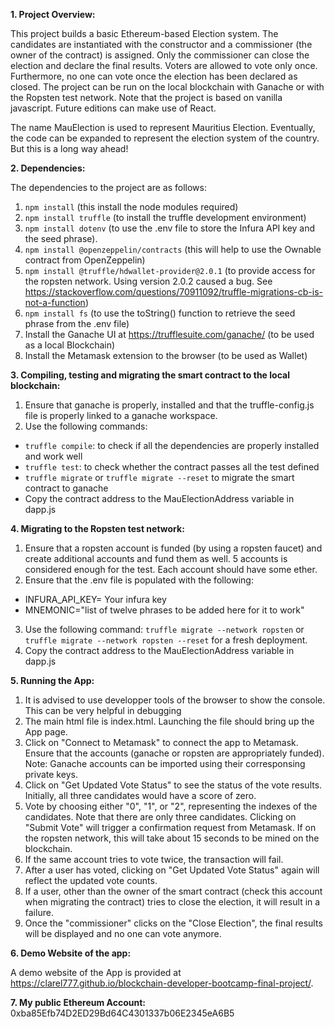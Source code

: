 **1. Project Overview:**

This project builds a basic Ethereum-based Election system. The candidates are instantiated with the constructor and a commissioner (the owner of the contract) is assigned. Only the commissioner can close the election and declare the final results. Voters are allowed to vote only once. Furthermore, no one can vote once the election has been declared as closed. The project can be run on the local blockchain with Ganache or with the Ropsten test network. Note that the project is based on vanilla javascript. Future editions can make use of React.

The name MauElection is used to represent Mauritius Election. Eventually, the code can be expanded to represent the election system of the country. But this is a long way ahead!

**2. Dependencies:**

The dependencies to the project are as follows:
1. `npm install` (this install the node modules required)
2. `npm install truffle` (to install the truffle development environment)
3. `npm install dotenv` (to use the .env file to store the Infura API key and the seed phrase). 
4. `npm install @openzeppelin/contracts` (this will help to use the Ownable contract from OpenZeppelin) 
5. `npm install @truffle/hdwallet-provider@2.0.1` (to provide access for the ropsten network. Using version 2.0.2 caused a bug. See https://stackoverflow.com/questions/70911092/truffle-migrations-cb-is-not-a-function)
6. `npm install fs` (to use the toString() function to retrieve the seed phrase from the .env file)
7. Install the Ganache UI at https://trufflesuite.com/ganache/ (to be used as a local Blockchain)
8. Install the Metamask extension to the browser (to be used as Wallet)

**3. Compiling, testing and migrating the smart contract to the local blockchain:**

1. Ensure that ganache is properly, installed and that the truffle-config.js file is properly linked to a ganache workspace.
2. Use the following commands:
- `truffle compile`: to check if all the dependencies are properly installed and work well
- `truffle test`: to check whether the contract passes all the test defined
- `truffle migrate` or `truffle migrate --reset` to migrate the smart contract to ganache
- Copy the contract address to the MauElectionAddress variable in dapp.js

**4. Migrating to the Ropsten test network:**

1. Ensure that a ropsten account is funded (by using a ropsten faucet) and create additional accounts and fund them as well. 5 accounts is considered enough for the test. Each account should have some ether. 
2. Ensure that the .env file is populated with the following:
- INFURA_API_KEY= Your infura key
- MNEMONIC="list of twelve phrases to be added here for it to work"
3. Use the following command: `truffle migrate --network ropsten` or `truffle migrate --network ropsten --reset` for a fresh deployment.
4. Copy the contract address to the MauElectionAddress variable in dapp.js

**5. Running the App:**

1. It is advised to use developper tools of the browser to show the console. This can be very helpful in debugging
2. The main html file is index.html. Launching the file should bring up the App page. 
3. Click on "Connect to Metamask" to connect the app to Metamask. Ensure that the accounts (ganache or ropsten are appropriately funded). Note: Ganache accounts can be imported using their corresponsing private keys.
4. Click on "Get Updated Vote Status" to see the status of the vote results. Initially, all three candidates would have a score of zero.
5. Vote by choosing either "0", "1", or "2", representing the indexes of the candidates. Note that there are only three candidates. Clicking on "Submit Vote" will trigger a confirmation request from Metamask. If on the ropsten network, this will take about 15 seconds to be mined on the blockchain. 
6. If the same account tries to vote twice, the transaction will fail.
7. After a user has voted, clicking on "Get Updated Vote Status" again will reflect the updated vote counts.
8. If a user, other than the owner of the smart contract (check this account when migrating the contract) tries to close the election, it will result in a failure.
9. Once the "commissioner" clicks on the "Close Election", the final results will be displayed and no one can vote anymore.

**6. Demo Website of the app:**

A demo website of the App is provided at https://clarel777.github.io/blockchain-developer-bootcamp-final-project/. 

**7. My public Ethereum Account:**
0xba85Efb74D2ED29Bd64C4301337b06E2345eA6B5







